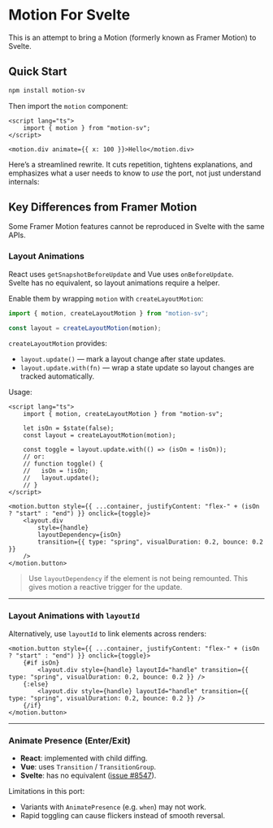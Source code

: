 # Motion For Svelte

This is an attempt to bring a Motion (formerly known as Framer Motion) to Svelte.

## Quick Start

```bash
npm install motion-sv
```

Then import the `motion` component:

```svelte
<script lang="ts">
	import { motion } from "motion-sv";
</script>

<motion.div animate={{ x: 100 }}>Hello</motion.div>
```

Here’s a streamlined rewrite. It cuts repetition, tightens explanations, and emphasizes what a user needs to know to _use_ the port, not just understand internals:

## Key Differences from Framer Motion

Some Framer Motion features cannot be reproduced in Svelte with the same APIs.

### Layout Animations

React uses `getSnapshotBeforeUpdate` and Vue uses `onBeforeUpdate`.  
Svelte has no equivalent, so layout animations require a helper.

Enable them by wrapping `motion` with `createLayoutMotion`:

```ts
import { motion, createLayoutMotion } from "motion-sv";

const layout = createLayoutMotion(motion);
```

`createLayoutMotion` provides:

- `layout.update()` — mark a layout change after state updates.
- `layout.update.with(fn)` — wrap a state update so layout changes are tracked automatically.

Usage:

```svelte
<script lang="ts">
	import { motion, createLayoutMotion } from "motion-sv";

	let isOn = $state(false);
	const layout = createLayoutMotion(motion);

	const toggle = layout.update.with(() => (isOn = !isOn));
	// or:
	// function toggle() {
	//   isOn = !isOn;
	//   layout.update();
	// }
</script>

<motion.button style={{ ...container, justifyContent: "flex-" + (isOn ? "start" : "end") }} onclick={toggle}>
	<layout.div
		style={handle}
		layoutDependency={isOn}
		transition={{ type: "spring", visualDuration: 0.2, bounce: 0.2 }}
	/>
</motion.button>
```

> Use `layoutDependency` if the element is not being remounted. This gives motion a reactive trigger for the update.

---

### Layout Animations with `layoutId`

Alternatively, use `layoutId` to link elements across renders:

```svelte
<motion.button style={{ ...container, justifyContent: "flex-" + (isOn ? "start" : "end") }} onclick={toggle}>
	{#if isOn}
		<layout.div style={handle} layoutId="handle" transition={{ type: "spring", visualDuration: 0.2, bounce: 0.2 }} />
	{:else}
		<layout.div style={handle} layoutId="handle" transition={{ type: "spring", visualDuration: 0.2, bounce: 0.2 }} />
	{/if}
</motion.button>
```

---

### Animate Presence (Enter/Exit)

- **React**: implemented with child diffing.
- **Vue**: uses `Transition` / `TransitionGroup`.
- **Svelte**: has no equivalent ([issue #8547](https://github.com/sveltejs/svelte/issues/8547)).

Limitations in this port:

- Variants with `AnimatePresence` (e.g. `when`) may not work.
- Rapid toggling can cause flickers instead of smooth reversal.

